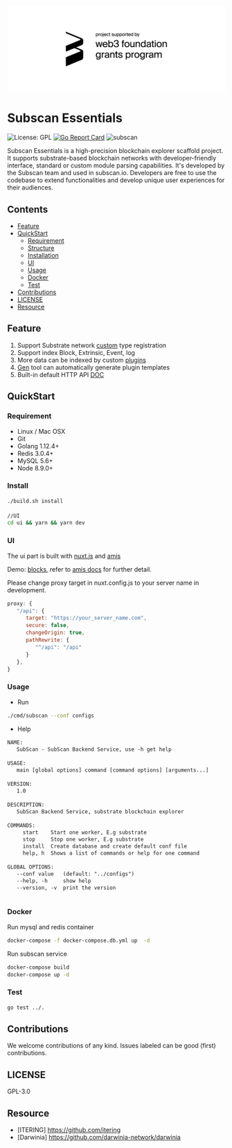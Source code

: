 ![grants_badge](./grants_badge.png)

# Subscan Essentials

![License: GPL](https://img.shields.io/badge/license-GPL-blue.svg)
[![Go Report Card](https://goreportcard.com/badge/github.com/itering/subscan)](https://goreportcard.com/report/github.com/itering/subscan)
![subscan](https://github.com/itering/subscan/workflows/subscan/badge.svg)

Subscan Essentials is a high-precision blockchain explorer scaffold project. 
It supports substrate-based blockchain networks with developer-friendly interface, standard or custom module parsing capabilities. 
It's developed by the Subscan team and used in subscan.io. 
Developers are free to use the codebase to extend functionalities and develop unique user experiences for their audiences.

## Contents

- [Feature](#Feature)
- [QuickStart](#QuickStart)
  - [Requirement](#Requirement)
  - [Structure](docs/tree.md)
  - [Installation](#Install)
  - [UI](#UI)
  - [Usage](#Usage)
  - [Docker](#Docker)
  - [Test](#Test)
- [Contributions](#Contributions)
- [LICENSE](#LICENSE)
- [Resource](#Resource)

## Feature

1. Support Substrate network [custom](/custom_type.md) type registration 
2. Support index Block, Extrinsic, Event, log
3. More data can be indexed by custom [plugins](/plugins)
4. [Gen](https://github.com/itering/subscan-plugin/tree/master/tools) tool can automatically generate plugin templates
5. Built-in default HTTP API [DOC](/docs/index.md)


## QuickStart

### Requirement

* Linux / Mac OSX
* Git
* Golang 1.12.4+
* Redis 3.0.4+
* MySQL 5.6+
* Node 8.9.0+

### Install

```bash
./build.sh install

//UI
cd ui && yarn && yarn dev
```

### UI

The ui part is built with [nuxt.js](https://nuxtjs.org/) and [amis](https://github.com/baidu/amis)

Demo: [blocks](/ui/plugins/blocks.js), refer to [amis docs](https://baidu.gitee.io/amis/docs/index) for further detail.

Please change proxy target in nuxt.config.js to your server name in development.

```js
proxy: {
   "/api": {
      target: "https://your_server_name.com",
      secure: false,
      changeOrigin: true,
      pathRewrite: {
         "^/api": "/api"
      }
   },
}
```

### Usage

- Run

```bash
./cmd/subscan --conf configs
```

- Help 

```
NAME:
   SubScan - SubScan Backend Service, use -h get help

USAGE:
   main [global options] command [command options] [arguments...]

VERSION:
   1.0

DESCRIPTION:
   SubScan Backend Service, substrate blockchain explorer

COMMANDS:
     start    Start one worker, E.g substrate
     stop     Stop one worker, E.g substrate
     install  Create database and create default conf file
     help, h  Shows a list of commands or help for one command

GLOBAL OPTIONS:
   --conf value   (default: "../configs")
   --help, -h     show help
   --version, -v  print the version


```

### Docker

Run mysql and redis container

```bash
docker-compose -f docker-compose.db.yml up  -d
```

Run subscan service

```bash
docker-compose build
docker-compose up -d
```

### Test

```bash
go test ../.
```


## Contributions

We welcome contributions of any kind. Issues labeled can be good (first) contributions.

## LICENSE

GPL-3.0


## Resource
 
- [ITERING] https://github.com/itering
- [Darwinia] https://github.com/darwinia-network/darwinia